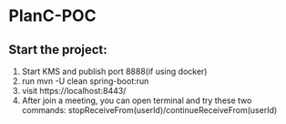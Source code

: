 # PlanC-POC

## Start the project:
1. Start KMS and publish port 8888(if using docker)
2. run mvn -U clean spring-boot:run
3. visit https://localhost:8443/
4. After join a meeting, you can open terminal and try these two commands: stopReceiveFrom(userId)/continueReceiveFrom(userId)
